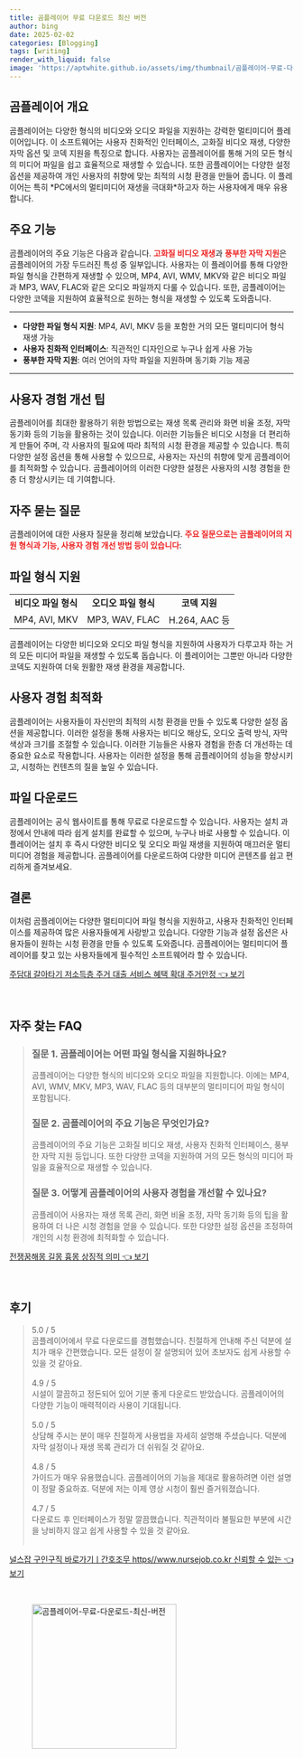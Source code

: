 ```yaml
---
title: 곰플레이어 무료 다운로드 최신 버전
author: bing
date: 2025-02-02
categories: [Blogging]
tags: [writing]
render_with_liquid: false
image: 'https://aptwhite.github.io/assets/img/thumbnail/곰플레이어-무료-다운로드-최신-버전.webp'
---
```



<h2 id='곰플레이어 개요'>곰플레이어 개요</h2>

<p>곰플레이어는 다양한 형식의 비디오와 오디오 파일을 지원하는 강력한 멀티미디어 플레이어입니다. 이 소프트웨어는 사용자 친화적인 인터페이스, 고화질 비디오 재생, 다양한 자막 옵션 및 코덱 지원을 특징으로 합니다. 사용자는 곰플레이어를 통해 거의 모든 형식의 미디어 파일을 쉽고 효율적으로 재생할 수 있습니다. 또한 곰플레이어는 다양한 설정 옵션을 제공하여 개인 사용자의 취향에 맞는 최적의 시청 환경을 만들어 줍니다. 이 플레이어는 특히 *PC에서의 멀티미디어 재생을 극대화*하고자 하는 사용자에게 매우 유용합니다.</p>

<h2 id='주요 기능'>주요 기능</h2>

<p>곰플레이어의 주요 기능은 다음과 같습니다. <b><span style="color: #ee2323;">고화질 비디오 재생</span></b>과 <b><span style="color: #ee2323;">풍부한 자막 지원</span></b>은 곰플레이어의 가장 두드러진 특성 중 일부입니다. 사용자는 이 플레이어를 통해 다양한 파일 형식을 간편하게 재생할 수 있으며, MP4, AVI, WMV, MKV와 같은 비디오 파일과 MP3, WAV, FLAC와 같은 오디오 파일까지 다룰 수 있습니다. 또한, 곰플레이어는 다양한 코덱을 지원하여 효율적으로 원하는 형식을 재생할 수 있도록 도와줍니다.</p>

<hr />

<ul>
    <li><b>다양한 파일 형식 지원</b>: MP4, AVI, MKV 등을 포함한 거의 모든 멀티미디어 형식 재생 가능</li>
    <li><b>사용자 친화적 인터페이스</b>: 직관적인 디자인으로 누구나 쉽게 사용 가능</li>
    <li><b>풍부한 자막 지원</b>: 여러 언어의 자막 파일을 지원하며 동기화 기능 제공</li>
</ul>

<hr />

<h2 id='사용자 경험 개선 팁'>사용자 경험 개선 팁</h2>

<p>곰플레이어를 최대한 활용하기 위한 방법으로는 재생 목록 관리와 화면 비율 조정, 자막 동기화 등의 기능을 활용하는 것이 있습니다. 이러한 기능들은 비디오 시청을 더 편리하게 만들어 주며, 각 사용자의 필요에 따라 최적의 시청 환경을 제공할 수 있습니다. 특히 다양한 설정 옵션을 통해 사용할 수 있으므로, 사용자는 자신의 취향에 맞게 곰플레이어를 최적화할 수 있습니다. 곰플레이어의 이러한 다양한 설정은 사용자의 시청 경험을 한층 더 향상시키는 데 기여합니다.</p>

<h2 id='자주 묻는 질문'>자주 묻는 질문</h2>

<p>곰플레이어에 대한 사용자 질문을 정리해 보았습니다. <b><span style="color: #ee2323;">주요 질문으로는 곰플레이어의 지원 형식과 기능, 사용자 경험 개선 방법 등이 있습니다</span></b>:</p>

<h2 id='파일 형식 지원'>파일 형식 지원</h2>

<table>
    <tr>
        <td style="text-align: center; height: 17px;"><b>비디오 파일 형식</b></td>
        <td style="text-align: center; height: 17px;"><b>오디오 파일 형식</b></td>
        <td style="text-align: center; height: 17px;"><b>코덱 지원</b></td>
    </tr>
    <tr>
        <td style="text-align: center; height: 17px;">MP4, AVI, MKV</td>
        <td style="text-align: center; height: 17px;">MP3, WAV, FLAC</td>
        <td style="text-align: center; height: 17px;">H.264, AAC 등</td>
    </tr>
</table>

<p>곰플레이어는 다양한 비디오와 오디오 파일 형식을 지원하여 사용자가 다루고자 하는 거의 모든 미디어 파일을 재생할 수 있도록 돕습니다. 이 플레이어는 그뿐만 아니라 다양한 코덱도 지원하여 더욱 원활한 재생 환경을 제공합니다.</p>

<h2 id='사용자 경험 최적화'>사용자 경험 최적화</h2>

<p>곰플레이어는 사용자들이 자신만의 최적의 시청 환경을 만들 수 있도록 다양한 설정 옵션을 제공합니다. 이러한 설정을 통해 사용자는 비디오 해상도, 오디오 출력 방식, 자막 색상과 크기를 조절할 수 있습니다. 이러한 기능들은 사용자 경험을 한층 더 개선하는 데 중요한 요소로 작용합니다. 사용자는 이러한 설정을 통해 곰플레이어의 성능을 향상시키고, 시청하는 컨텐츠의 질을 높일 수 있습니다.</p>

<h2 id='파일 다운로드'>파일 다운로드</h2>

<p>곰플레이어는 공식 웹사이트를 통해 무료로 다운로드할 수 있습니다. 사용자는 설치 과정에서 안내에 따라 쉽게 설치를 완료할 수 있으며, 누구나 바로 사용할 수 있습니다. 이 플레이어는 설치 후 즉시 다양한 비디오 및 오디오 파일 재생을 지원하여 매끄러운 멀티미디어 경험을 제공합니다. 곰플레이어를 다운로드하여 다양한 미디어 콘텐츠를 쉽고 편리하게 즐겨보세요.</p>

<h2 id='결론'>결론</h2>

<p>이처럼 곰플레이어는 다양한 멀티미디어 파일 형식을 지원하고, 사용자 친화적인 인터페이스를 제공하여 많은 사용자들에게 사랑받고 있습니다. 다양한 기능과 설정 옵션은 사용자들이 원하는 시청 환경을 만들 수 있도록 도와줍니다. 곰플레이어는 멀티미디어 플레이어를 찾고 있는 사용자들에게 필수적인 소프트웨어라 할 수 있습니다.</p>


<p><a class="click-button" title="주담대 갈아타기 저소득층 주거 대출 서비스 혜택 확대 주거안정" href="https://aptwhite.github.io/posts/%EC%A3%BC%EB%8B%B4%EB%8C%80-%EA%B0%88%EC%95%84%ED%83%80%EA%B8%B0-%EC%A0%80%EC%86%8C%EB%93%9D%EC%B8%B5-%EC%A3%BC%EA%B1%B0-%EB%8C%80%EC%B6%9C-%EC%84%9C%EB%B9%84%EC%8A%A4-%ED%98%9C%ED%83%9D-%ED%99%95%EB%8C%80-%EC%A3%BC%EA%B1%B0%EC%95%88%EC%A0%95/" rel="dofollow">주담대 갈아타기 저소득층 주거 대출 서비스 혜택 확대 주거안정 👈 보기</a></p><br>
<h2 id='자주_찾는_FAQ'>자주 찾는 FAQ</h2>
<div itemscope="" itemtype="https://schema.org/FAQPage"> 
<blockquote> 
<div itemscope="" itemprop="mainEntity" itemtype="https://schema.org/Question"> 
<h3 itemprop="name">질문 1. 곰플레이어는 어떤 파일 형식을 지원하나요?</h3> 
<div itemscope="" itemprop="acceptedAnswer" itemtype="https://schema.org/Answer"> 
<span itemprop="text"> 
<p>곰플레이어는 다양한 형식의 비디오와 오디오 파일을 지원합니다. 이에는 MP4, AVI, WMV, MKV, MP3, WAV, FLAC 등의 대부분의 멀티미디어 파일 형식이 포함됩니다.</p> 
</span> 
</div> 
</div> 

<div itemscope="" itemprop="mainEntity" itemtype="https://schema.org/Question"> 
<h3 itemprop="name">질문 2. 곰플레이어의 주요 기능은 무엇인가요?</h3> 
<div itemscope="" itemprop="acceptedAnswer" itemtype="https://schema.org/Answer"> 
<span itemprop="text"> 
<p>곰플레이어의 주요 기능은 고화질 비디오 재생, 사용자 친화적 인터페이스, 풍부한 자막 지원 등입니다. 또한 다양한 코덱을 지원하여 거의 모든 형식의 미디어 파일을 효율적으로 재생할 수 있습니다.</p> 
</span> 
</div> 
</div> 

<div itemscope="" itemprop="mainEntity" itemtype="https://schema.org/Question"> 
<h3 itemprop="name">질문 3. 어떻게 곰플레이어의 사용자 경험을 개선할 수 있나요?</h3> 
<div itemscope="" itemprop="acceptedAnswer" itemtype="https://schema.org/Answer"> 
<span itemprop="text"> 
<p>곰플레이어 사용자는 재생 목록 관리, 화면 비율 조정, 자막 동기화 등의 팁을 활용하여 더 나은 시청 경험을 얻을 수 있습니다. 또한 다양한 설정 옵션을 조정하여 개인의 시청 환경에 최적화할 수 있습니다.</p> 
</span> 
</div> 
</div> 
</blockquote> 
</div>
<p><a class="click-button" title="전쟁꿈해몽 길몽 흉몽 상징적 의미" href="https://aptwhite.github.io/posts/%EC%A0%84%EC%9F%81%EA%BF%88%ED%95%B4%EB%AA%BD-%EA%B8%B8%EB%AA%BD-%ED%9D%89%EB%AA%BD-%EC%83%81%EC%A7%95%EC%A0%81-%EC%9D%98%EB%AF%B8/" rel="dofollow">전쟁꿈해몽 길몽 흉몽 상징적 의미 👈 보기</a></p><br>
<h2 id='후기'>후기</h2>
<div itemscope itemtype="https://schema.org/Product">
  <blockquote>
  <div itemprop="review" itemscope itemtype="https://schema.org/Review">
      <div itemprop="reviewRating" itemscope itemtype="https://schema.org/Rating"> <span itemprop="ratingValue">5.0</span> / <span itemprop="bestRating">5</span> </div>
      <span itemprop="reviewBody">곰플레이어에서 무료 다운로드를 경험했습니다. 친절하게 안내해 주신 덕분에 설치가 매우 간편했습니다. 모든 설정이 잘 설명되어 있어 초보자도 쉽게 사용할 수 있을 것 같아요.</span>
  </div>
  <br>
  <div itemprop="review" itemscope itemtype="https://schema.org/Review">
      <div itemprop="reviewRating" itemscope itemtype="https://schema.org/Rating"> <span itemprop="ratingValue">4.9</span> / <span itemprop="bestRating">5</span> </div>
      <span itemprop="reviewBody">시설이 깔끔하고 정돈되어 있어 기분 좋게 다운로드 받았습니다. 곰플레이어의 다양한 기능이 매력적이라 사용이 기대됩니다.</span>
  </div>
  <br>
  <div itemprop="review" itemscope itemtype="https://schema.org/Review">
      <div itemprop="reviewRating" itemscope itemtype="https://schema.org/Rating"> <span itemprop="ratingValue">5.0</span> / <span itemprop="bestRating">5</span> </div>
      <span itemprop="reviewBody">상담해 주시는 분이 매우 친절하게 사용법을 자세히 설명해 주셨습니다. 덕분에 자막 설정이나 재생 목록 관리가 더 쉬워질 것 같아요.</span>
  </div>
  <br>
  <div itemprop="review" itemscope itemtype="https://schema.org/Review">
      <div itemprop="reviewRating" itemscope itemtype="https://schema.org/Rating"> <span itemprop="ratingValue">4.8</span> / <span itemprop="bestRating">5</span> </div>
      <span itemprop="reviewBody">가이드가 매우 유용했습니다. 곰플레이어의 기능을 제대로 활용하려면 이런 설명이 정말 중요하죠. 덕분에 저는 이제 영상 시청이 훨씬 즐거워졌습니다.</span>
  </div>
  <br>
  <div itemprop="review" itemscope itemtype="https://schema.org/Review">
      <div itemprop="reviewRating" itemscope itemtype="https://schema.org/Rating"> <span itemprop="ratingValue">4.7</span> / <span itemprop="bestRating">5</span> </div>
      <span itemprop="reviewBody">다운로드 후 인터페이스가 정말 깔끔했습니다. 직관적이라 불필요한 부분에 시간을 낭비하지 않고 쉽게 사용할 수 있을 것 같아요.</span>
  </div>
  <br>
  </blockquote>
</div>
<p><a class="click-button" title="널스잡 구인구직 바로가기ㅣ간호조무 https//www.nursejob.co.kr 신뢰할 수 있는" href="https://aptwhite.github.io/posts/%EB%84%90%EC%8A%A4%EC%9E%A1-%EA%B5%AC%EC%9D%B8%EA%B5%AC%EC%A7%81-%EB%B0%94%EB%A1%9C%EA%B0%80%EA%B8%B0%E3%85%A3%EA%B0%84%ED%98%B8%EC%A1%B0%EB%AC%B4-httpswww.nursejob.co.kr-%EC%8B%A0%EB%A2%B0%ED%95%A0-%EC%88%98-%EC%9E%88%EB%8A%94/" rel="dofollow">널스잡 구인구직 바로가기ㅣ간호조무 https//www.nursejob.co.kr 신뢰할 수 있는 👈 보기</a></p><br>
<figure class="image"><img src="https://aptwhite.github.io/assets/img/thumbnail/곰플레이어-무료-다운로드-최신-버전.webp" alt="곰플레이어-무료-다운로드-최신-버전" width="256" height="256"></figure>